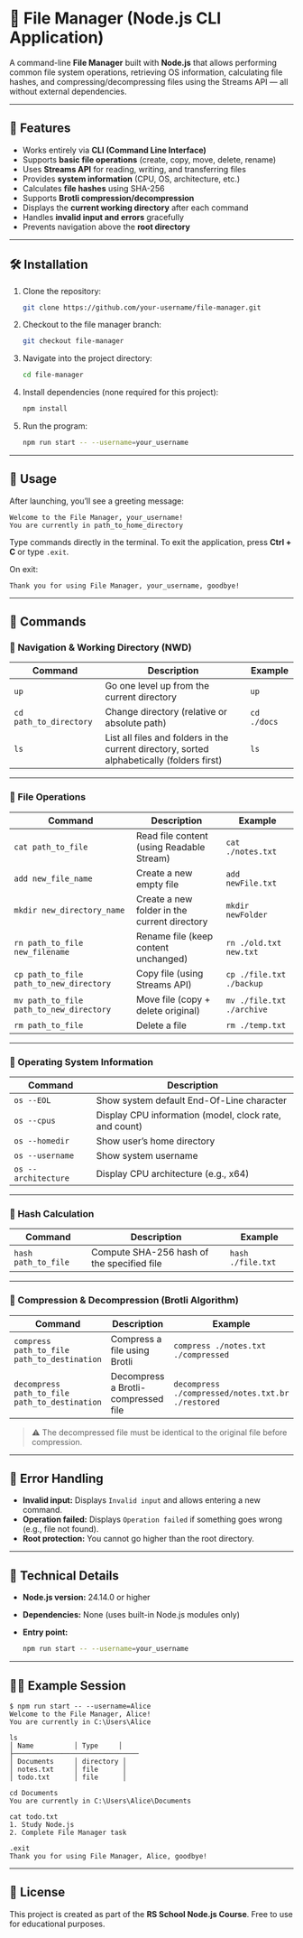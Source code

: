 # 📁 File Manager (Node.js CLI Application)

A command-line **File Manager** built with **Node.js** that allows performing common file system operations, retrieving
OS information, calculating file hashes, and compressing/decompressing files using the Streams API — all without
external dependencies.

---

## 🚀 Features

* Works entirely via **CLI (Command Line Interface)**
* Supports **basic file operations** (create, copy, move, delete, rename)
* Uses **Streams API** for reading, writing, and transferring files
* Provides **system information** (CPU, OS, architecture, etc.)
* Calculates **file hashes** using SHA-256
* Supports **Brotli compression/decompression**
* Displays the **current working directory** after each command
* Handles **invalid input and errors** gracefully
* Prevents navigation above the **root directory**

---

## 🛠️ Installation

1. Clone the repository:

   ```bash
   git clone https://github.com/your-username/file-manager.git
   ```

2. Checkout to the file manager branch:
    ```bash
   git checkout file-manager
   ```

3. Navigate into the project directory:

   ```bash
   cd file-manager
   ```
4. Install dependencies (none required for this project):

   ```bash
   npm install
   ```
5. Run the program:

   ```bash
   npm run start -- --username=your_username
   ```

---

## 💬 Usage

After launching, you’ll see a greeting message:

```
Welcome to the File Manager, your_username!
You are currently in path_to_home_directory
```

Type commands directly in the terminal.
To exit the application, press **Ctrl + C** or type `.exit`.

On exit:

```
Thank you for using File Manager, your_username, goodbye!
```

---

## 📂 Commands

### 🔹 Navigation & Working Directory (NWD)

| Command                | Description                                                                                | Example     |
|------------------------|--------------------------------------------------------------------------------------------|-------------|
| `up`                   | Go one level up from the current directory                                                 | `up`        |
| `cd path_to_directory` | Change directory (relative or absolute path)                                               | `cd ./docs` |
| `ls`                   | List all files and folders in the current directory, sorted alphabetically (folders first) | `ls`        |

---

### 🔹 File Operations

| Command                                 | Description                                  | Example                   |
|-----------------------------------------|----------------------------------------------|---------------------------|
| `cat path_to_file`                      | Read file content (using Readable Stream)    | `cat ./notes.txt`         |
| `add new_file_name`                     | Create a new empty file                      | `add newFile.txt`         |
| `mkdir new_directory_name`              | Create a new folder in the current directory | `mkdir newFolder`         |
| `rn path_to_file new_filename`          | Rename file (keep content unchanged)         | `rn ./old.txt new.txt`    |
| `cp path_to_file path_to_new_directory` | Copy file (using Streams API)                | `cp ./file.txt ./backup`  |
| `mv path_to_file path_to_new_directory` | Move file (copy + delete original)           | `mv ./file.txt ./archive` |
| `rm path_to_file`                       | Delete a file                                | `rm ./temp.txt`           |

---

### 🔹 Operating System Information

| Command             | Description                                            |
|---------------------|--------------------------------------------------------|
| `os --EOL`          | Show system default End-Of-Line character              |
| `os --cpus`         | Display CPU information (model, clock rate, and count) |
| `os --homedir`      | Show user’s home directory                             |
| `os --username`     | Show system username                                   |
| `os --architecture` | Display CPU architecture (e.g., x64)                   |

---

### 🔹 Hash Calculation

| Command             | Description                                | Example           |
|---------------------|--------------------------------------------|-------------------|
| `hash path_to_file` | Compute SHA-256 hash of the specified file | `hash ./file.txt` |

---

### 🔹 Compression & Decompression (Brotli Algorithm)

| Command                                       | Description                         | Example                                           |
|-----------------------------------------------|-------------------------------------|---------------------------------------------------|
| `compress path_to_file path_to_destination`   | Compress a file using Brotli        | `compress ./notes.txt ./compressed`               |
| `decompress path_to_file path_to_destination` | Decompress a Brotli-compressed file | `decompress ./compressed/notes.txt.br ./restored` |

> ⚠️ The decompressed file must be identical to the original file before compression.

---

## 🧩 Error Handling

* **Invalid input:** Displays `Invalid input` and allows entering a new command.
* **Operation failed:** Displays `Operation failed` if something goes wrong (e.g., file not found).
* **Root protection:** You cannot go higher than the root directory.

---

## 📘 Technical Details

* **Node.js version:** 24.14.0 or higher
* **Dependencies:** None (uses built-in Node.js modules only)
* **Entry point:**

  ```bash
  npm run start -- --username=your_username
  ```

---

## 🧑‍💻 Example Session

```
$ npm run start -- --username=Alice
Welcome to the File Manager, Alice!
You are currently in C:\Users\Alice

ls
│ Name          │ Type     │
├───────────────────────────────
│ Documents     │ directory │
│ notes.txt     │ file      │
│ todo.txt      │ file      │

cd Documents
You are currently in C:\Users\Alice\Documents

cat todo.txt
1. Study Node.js
2. Complete File Manager task

.exit
Thank you for using File Manager, Alice, goodbye!
```

---

## 🧾 License

This project is created as part of the **RS School Node.js Course**.
Free to use for educational purposes.
